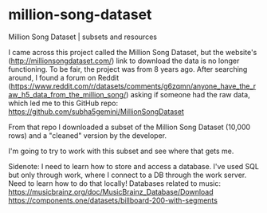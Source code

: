 # million-song-dataset
Million Song Dataset | subsets and resources

I came across this project called the Million Song Dataset, but the website's (http://millionsongdataset.com/) link to download the data is no longer functioning. To be fair, the project was from 8 years ago. After searching around, I found a forum on Reddit (https://www.reddit.com/r/datasets/comments/g6zqmn/anyone_have_the_raw_h5_data_from_the_million_song/) asking if someone had the raw data, which led me to this GitHub repo: https://github.com/subha5gemini/MillionSongDataset

From that repo I downloaded a subset of the Million Song Dataset (10,000 rows) and a "cleaned" version by the developer. 

I'm going to try to work with this subset and see where that gets me.

Sidenote: I need to learn how to store and access a database. I've used SQL but only through work, where I connect to a DB through the work server. Need to learn how to do that locally!
Databases related to music:
https://musicbrainz.org/doc/MusicBrainz_Database/Download
https://components.one/datasets/billboard-200-with-segments

